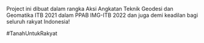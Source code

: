 Project ini dibuat dalam rangka Aksi Angkatan Teknik Geodesi dan Geomatika ITB 2021 dalam PPAB IMG-ITB 2022 dan juga demi keadilan bagi seluruh rakyat Indonesia!

#TanahUntukRakyat
